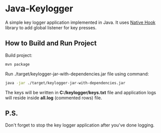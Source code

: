 # Java-Keylogger
A simple key logger application implemented in Java. It uses [Native Hook](https://github.com/kwhat/jnativehook) library to add global listener for key presses.

## How to Build and Run Project
Build project: 
```bash
mvn package
```
Run ./target/keylogger-jar-with-dependencies.jar file using command:
```bash
java -jar ./target/keylogger-jar-with-dependencies.jar
```
The keys will be written in **C:/keylogger/keys.txt** file and application logs will reside inside **all.log** (commented rows) file.

## P.S.
Don't forget to stop the key logger application after you've done logging.
